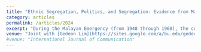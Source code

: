 ```yaml
---
title: "Ethnic Segregation, Politics, and Segregation: Evidence from Malaysia"
category: articles
permalink: /articles/2024
excerpt: "During the Malayan Emergency (from 1948 through 1960), the colonial British implemented a large-scale colonial resettlement program targeting 500,000 rural ethnic Chinese villagers in ethnic Malay-majority Malaysia. In a fight for “hearts and minds”, Chinese villagers were relocated into fenced-up, isolated, mono-ethnic camps (Chinese New Villages) to cut-off support to the Malayan Communist Party. Using granular electoral data at the polling-district level and a spatial randomization inference approach, we show that polling districts that were close to the Chinese New Villages had lower ethno-nationalistic vote shares in 2013, than polling districts that were close to nearby counterfactual locations that would have been similarly suitable for these villages. The results are not driven by turnout rates. We provide evidence that the lower ethno-nationalistic vote shares were unlikely to be confined to the ethnic Chinese electorate. Taken together, our results suggest that differences in inter-ethnic proximity shape voter preferences for ethnic politics."
venue: "Joint with [Gedeon Lim](https://sites.google.com/a/bu.edu/gedeonlim/home?authuser=0)"
#venue: "International Journal of Communication"
---
```


